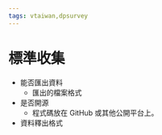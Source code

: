 ```yaml
---
tags: vtaiwan,dpsurvey
---
```

# 標準收集

- 能否匯出資料
    - 匯出的檔案格式
- 是否開源
    - 程式碼放在 GitHub 或其他公開平台上。
- 資料釋出格式